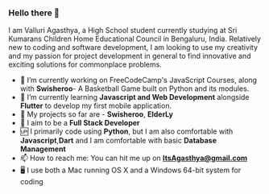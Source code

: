 ### Hello there 👋

I am Valluri Agasthya, a High School student currently studying at Sri Kumarans Children Home Educational Council in Bengaluru, India.
Relatively new to coding and software development, I am looking to use my creativity and my passion for project development in general to find innovative and exciting solutions for commonplace problems.


- 🔭 I’m currently working on FreeCodeCamp's JavaScript Courses, along with **Swisheroo**- A Basketball Game built on Python and its modules.
- 🌱 I’m currently learning **Javascript and Web Development** alongside **Flutter** to develop my first mobile application.
- 🔔 My projects so far are - **Swisheroo**, **ElderLy**
- 🎉 I aim to be a **Full Stack Developer**
- 🆙 I primarily code using **Python**, but I am also comfortable with **Javascript**,**Dart** and I am comfortable with basic **Database Management**
- 📫 How to reach me: You can hit me up on **ItsAgasthya@gmail.com**
- 🖥 I use both a Mac running OS X and a Windows 64-bit system for coding


